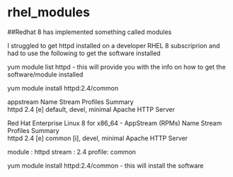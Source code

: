 # rhel_modules

##Redhat 8 has implemented something called modules

I struggled to get httpd installed on a developer RHEL 8 subscriprion and had to use the following to get the software installed

yum module list httpd - this will provide you with the info on how to get the software/module installed

yum module install httpd:2.4/common

appstream
Name                                  Stream                                  Profiles                                                  Summary                                          
httpd                                 2.4 [e]                                 default, devel, minimal                                   Apache HTTP Server                               

Red Hat Enterprise Linux 8 for x86_64 - AppStream (RPMs)
Name                                  Stream                                  Profiles                                                  Summary                                          
httpd                                 2.4 [e]                                 common [i], devel, minimal                                Apache HTTP Server 

module : httpd
stream : 2.4 
profile: common

yum module install httpd:2.4/common - this will install the software
